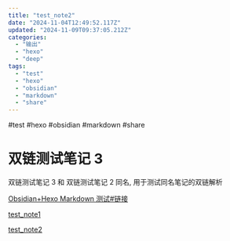 ```yaml
---
title: "test_note2"
date: "2024-11-04T12:49:52.117Z"
updated: "2024-11-09T09:37:05.212Z"
categories:
  - "输出"
  - "hexo"
  - "deep"
tags:
  - "test"
  - "hexo"
  - "obsidian"
  - "markdown"
  - "share"
---
```


#test #hexo #obsidian #markdown #share
# 双链测试笔记 3

双链测试笔记 3 和 双链测试笔记 2 同名, 用于测试同名笔记的双链解析

[Obsidian+Hexo Markdown 测试#链接](#)

[test_note1](4d33432fa6ccb1c8767f8b06af438634ec8741c0.html)

[test_note2](872345084d00b7f03babfd5d27194a472108a688.html)
